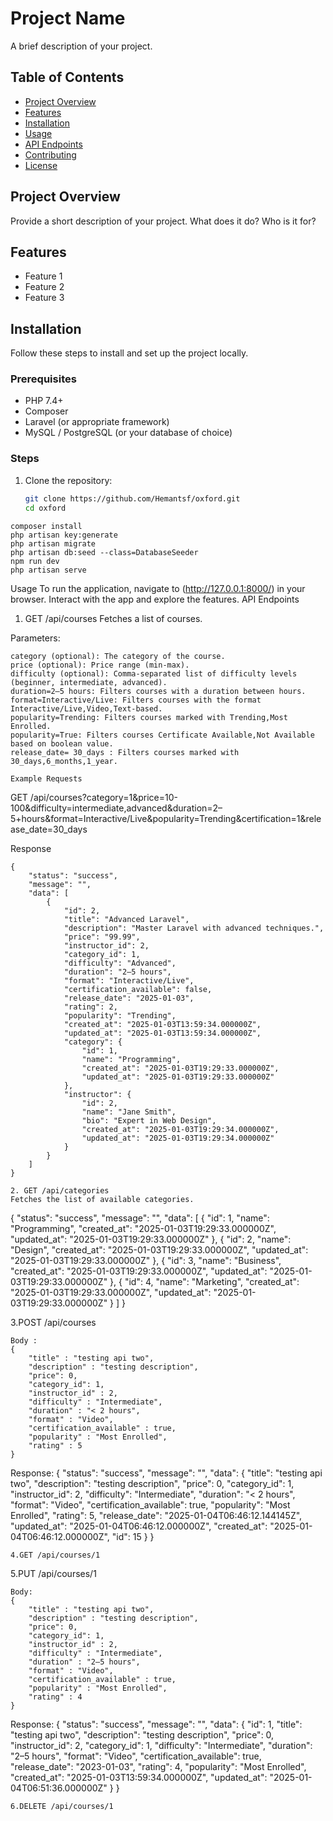 # Project Name

A brief description of your project.

## Table of Contents
- [Project Overview](#project-overview)
- [Features](#features)
- [Installation](#installation)
- [Usage](#usage)
- [API Endpoints](#api-endpoints)
- [Contributing](#contributing)
- [License](#license)

## Project Overview

Provide a short description of your project. What does it do? Who is it for? 

## Features

- Feature 1
- Feature 2
- Feature 3

## Installation

Follow these steps to install and set up the project locally.

### Prerequisites

- PHP 7.4+
- Composer
- Laravel (or appropriate framework)
- MySQL / PostgreSQL (or your database of choice)

### Steps

1. Clone the repository:
   ```bash
   git clone https://github.com/Hemantsf/oxford.git
   cd oxford

```
composer install
php artisan key:generate
php artisan migrate
php artisan db:seed --class=DatabaseSeeder
npm run dev
php artisan serve

```
Usage
To run the application, navigate to (http://127.0.0.1:8000/) in your browser.
Interact with the app and explore the features.
API Endpoints
1. GET /api/courses
Fetches a list of courses.

Parameters:
```
category (optional): The category of the course.
price (optional): Price range (min-max).
difficulty (optional): Comma-separated list of difficulty levels (beginner, intermediate, advanced).
duration=2–5 hours: Filters courses with a duration between hours.
format=Interactive/Live: Filters courses with the format Interactive/Live,Video,Text-based.
popularity=Trending: Filters courses marked with Trending,Most Enrolled.
popularity=True: Filters courses Certificate Available,Not Available based on boolean value.
release_date= 30_days : Filters courses marked with 30_days,6_months,1_year.

Example Requests

```
GET /api/courses?category=1&price=10-100&difficulty=intermediate,advanced&duration=2–5+hours&format=Interactive/Live&popularity=Trending&certification=1&release_date=30_days

Response

```
{
    "status": "success",
    "message": "",
    "data": [
        {
            "id": 2,
            "title": "Advanced Laravel",
            "description": "Master Laravel with advanced techniques.",
            "price": "99.99",
            "instructor_id": 2,
            "category_id": 1,
            "difficulty": "Advanced",
            "duration": "2–5 hours",
            "format": "Interactive/Live",
            "certification_available": false,
            "release_date": "2025-01-03",
            "rating": 2,
            "popularity": "Trending",
            "created_at": "2025-01-03T13:59:34.000000Z",
            "updated_at": "2025-01-03T13:59:34.000000Z",
            "category": {
                "id": 1,
                "name": "Programming",
                "created_at": "2025-01-03T19:29:33.000000Z",
                "updated_at": "2025-01-03T19:29:33.000000Z"
            },
            "instructor": {
                "id": 2,
                "name": "Jane Smith",
                "bio": "Expert in Web Design",
                "created_at": "2025-01-03T19:29:34.000000Z",
                "updated_at": "2025-01-03T19:29:34.000000Z"
            }
        }
    ]
}

2. GET /api/categories
Fetches the list of available categories.

```
{
    "status": "success",
    "message": "",
    "data": [
        {
            "id": 1,
            "name": "Programming",
            "created_at": "2025-01-03T19:29:33.000000Z",
            "updated_at": "2025-01-03T19:29:33.000000Z"
        },
        {
            "id": 2,
            "name": "Design",
            "created_at": "2025-01-03T19:29:33.000000Z",
            "updated_at": "2025-01-03T19:29:33.000000Z"
        },
        {
            "id": 3,
            "name": "Business",
            "created_at": "2025-01-03T19:29:33.000000Z",
            "updated_at": "2025-01-03T19:29:33.000000Z"
        },
        {
            "id": 4,
            "name": "Marketing",
            "created_at": "2025-01-03T19:29:33.000000Z",
            "updated_at": "2025-01-03T19:29:33.000000Z"
        }
    ]
}

3.POST /api/courses

```
Body : 
{
    "title" : "testing api two",
    "description" : "testing description",
    "price": 0,
    "category_id": 1,
    "instructor_id" : 2,
    "difficulty" : "Intermediate",
    "duration" : "< 2 hours",
    "format" : "Video",
    "certification_available" : true,
    "popularity" : "Most Enrolled",
    "rating" : 5
}

```
Response: 
{
    "status": "success",
    "message": "",
    "data": {
        "title": "testing api two",
        "description": "testing description",
        "price": 0,
        "category_id": 1,
        "instructor_id": 2,
        "difficulty": "Intermediate",
        "duration": "< 2 hours",
        "format": "Video",
        "certification_available": true,
        "popularity": "Most Enrolled",
        "rating": 5,
        "release_date": "2025-01-04T06:46:12.144145Z",
        "updated_at": "2025-01-04T06:46:12.000000Z",
        "created_at": "2025-01-04T06:46:12.000000Z",
        "id": 15
    }
}

```
4.GET /api/courses/1

```
5.PUT /api/courses/1

```
Body: 
{
    "title" : "testing api two",
    "description" : "testing description",
    "price": 0,
    "category_id": 1,
    "instructor_id" : 2,
    "difficulty" : "Intermediate",
    "duration" : "2–5 hours",
    "format" : "Video",
    "certification_available" : true,
    "popularity" : "Most Enrolled",
    "rating" : 4
}

```
Response:
{
    "status": "success",
    "message": "",
    "data": {
        "id": 1,
        "title": "testing api two",
        "description": "testing description",
        "price": 0,
        "instructor_id": 2,
        "category_id": 1,
        "difficulty": "Intermediate",
        "duration": "2–5 hours",
        "format": "Video",
        "certification_available": true,
        "release_date": "2023-01-03",
        "rating": 4,
        "popularity": "Most Enrolled",
        "created_at": "2025-01-03T13:59:34.000000Z",
        "updated_at": "2025-01-04T06:51:36.000000Z"
    }
}

```
6.DELETE /api/courses/1


